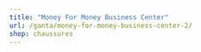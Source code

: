 ```yaml
---
title: "Money For Money Business Center"
url: /ganta/money-for-money-business-center-2/
shop: chaussures
---
```

